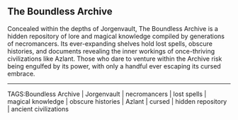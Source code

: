## The Boundless Archive

Concealed within the depths of Jorgenvault, The Boundless Archive is a hidden repository of lore and magical knowledge compiled by generations of necromancers. Its ever-expanding shelves hold lost spells, obscure histories, and documents revealing the inner workings of once-thriving civilizations like Azlant. Those who dare to venture within the Archive risk being engulfed by its power, with only a handful ever escaping its cursed embrace.


---

TAGS:Boundless Archive | Jorgenvault | necromancers | lost spells | magical knowledge | obscure histories | Azlant | cursed | hidden repository | ancient civilizations
